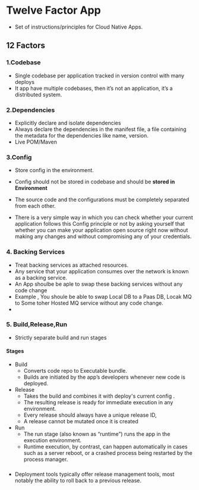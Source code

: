# Twelve Factor App
- Set of instructions/principles for Cloud Native Apps.

## 12 Factors
### 1.Codebase
- Single codebase per application tracked in version control with many deploys
- It app have multiple codebases, then it’s not an application, it’s a distributed system. 

### 2.Dependencies
- Explicitly declare and isolate dependencies
- Always declare the dependencies in the manifest file, a file containing the metadata for the dependencies like name, version.
- Live POM/Maven 

### 3.Config
- Store config in the environment. 
- Config should not be stored in codebase and should be __stored in Environment__
- The source code and the configurations must be completely separated from each other.

- There is a very simple way in which you can check whether your current application follows this Config principle or not by asking yourself that whether you can make your application open source right now without making any changes and without compromising any of your credentials.

### 4. Backing Services
- Treat backing services as attached resources.
- Any service that your application consumes over the network is known as a backing service.
- An App shoulbe be aple to swap these backing services without any code change
- Example , You shoule be able to swap Local DB to a Paas DB, Locak MQ to Some toher Hosted MQ service without any code change.
- 
### 5. Build,Release,Run
- Strictly separate build and run stages
#### Stages
- Build
  - Converts code repo to Executable bundle.
  - Builds are initiated by the app’s developers whenever new code is deployed. 
- Release
  - Takes the build and combines it with deploy's current config .
  - The resulting release is ready for immediate execution in any environment.
  - Every release should always have a unique release ID,
  - A release cannot be mutated once it is created
- Run
  - The run stage (also known as “runtime”) runs the app in the execution environment.
  - Runtime execution, by contrast, can happen automatically in cases such as a server reboot, or a crashed process being restarted by the process manager. 

### 
- Deployment tools typically offer release management tools, most notably the ability to roll back to a previous release.
